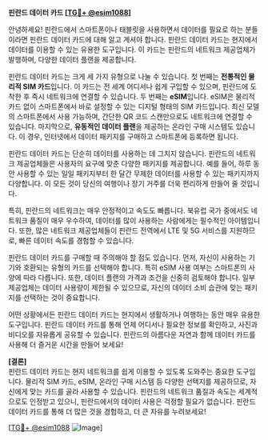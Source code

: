 **핀란드 데이터 카드 [[TG💪+ @esim1088](https://t.me/s/esim1088)]**

안녕하세요! 핀란드에서 스마트폰이나 태블릿을 사용하면서 데이터를 필요로 하는 분들이라면 핀란드 데이터 카드에 대해 알고 계셔야 합니다. 핀란드 데이터 카드는 현지에서 데이터를 이용할 수 있는 유용한 도구입니다. 이 카드는 핀란드의 네트워크 제공업체가 발행하며, 다양한 데이터 플랜을 제공합니다.

핀란드 데이터 카드는 크게 세 가지 유형으로 나눌 수 있습니다. 첫 번째는 **전통적인 물리적 SIM 카드**입니다. 이 카드는 전 세계 어디서나 쉽게 구입할 수 있으며, 핀란드에 도착한 후 즉시 네트워크에 연결할 수 있습니다. 두 번째는 **eSIM**입니다. eSIM은 물리적 카드 없이 스마트폰에서 바로 설정할 수 있는 디지털 형태의 SIM 카드입니다. 최신 모델의 스마트폰에서 사용 가능하며, 간단한 QR 코드 스캔만으로도 네트워크에 연결할 수 있습니다. 마지막으로, **유동적인 데이터 플랜**을 제공하는 온라인 구매 시스템도 있습니다. 이 경우, 인터넷에서 데이터 패키지를 구매하고 스마트폰에 등록하면 됩니다.

핀란드 데이터 카드는 단순히 데이터를 사용하는 데 그치지 않습니다. 핀란드의 네트워크 제공업체들은 사용자의 요구에 맞춘 다양한 패키지를 제공합니다. 예를 들어, 하루 동안 사용할 수 있는 일일 패키지부터 한 달간 무제한 데이터를 사용할 수 있는 패키지까지 다양합니다. 이 모든 것이 당신의 여행이나 장기 거주를 더욱 편리하게 만들어 줄 것입니다.

특히, 핀란드의 네트워크는 매우 안정적이고 속도도 빠릅니다. 북유럽 국가 중에서도 네트워크 품질이 매우 우수하여, 데이터를 많이 사용하는 사람에게는 필수적인 아이템입니다. 또한, 많은 네트워크 제공업체들이 핀란드 전역에서 LTE 및 5G 서비스를 지원하므로, 빠른 데이터 속도를 경험할 수 있습니다.

핀란드 데이터 카드를 구매할 때 주의해야 할 점도 있습니다. 먼저, 자신이 사용하는 기기와 호환되는 유형의 카드를 선택해야 합니다. 특히 eSIM 사용 여부는 스마트폰의 사양에 따라 다릅니다. 또한, 데이터 플랜의 가격과 조건을 신중히 검토해야 합니다. 일부 제공업체는 데이터 사용량이 제한될 수 있으므로, 자신의 데이터 소비 습관에 맞는 패키지를 선택하는 것이 중요합니다.

어떤 상황에서든 핀란드 데이터 카드는 현지에서 생활하거나 여행하는 동안 매우 유용한 도구입니다. 핀란드 데이터 카드를 통해 언제 어디서나 필요한 정보를 확인하고, 사진과 비디오를 자유롭게 공유할 수 있습니다. 핀란드의 아름다운 자연과 함께 데이터 카드를 사용해 더 즐거운 시간을 만들어 보세요!

**[결론]**  
핀란드 데이터 카드는 현지 네트워크를 쉽게 이용할 수 있도록 도와주는 중요한 도구입니다. 물리적 SIM 카드, eSIM, 온라인 구매 시스템 등 다양한 선택지를 제공하므로, 자신에게 맞는 카드를 골라 사용할 수 있습니다. 핀란드의 네트워크 품질과 속도는 세계적으로도 인정받고 있으니, 핀란드에서의 데이터 사용은 걱정할 필요가 없습니다. 핀란드 데이터 카드를 통해 더 많은 것을 경험하고, 더 큰 자유를 누려보세요!

[[TG💪+ @esim1088](https://t.me/s/esim1088) ![Image](https://i.postimg.cc/Y0z9fWf4/image.png)]